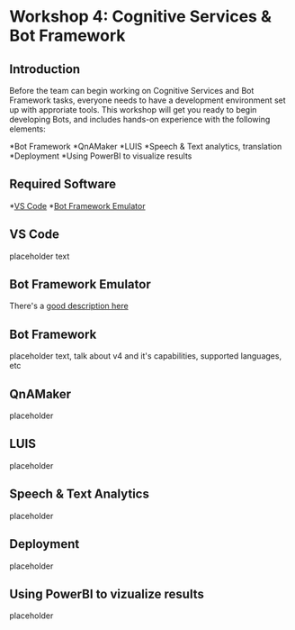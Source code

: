 # Workshop 4: Cognitive Services & Bot Framework

## Introduction

Before the team can begin working on Cognitive Services and Bot Framework tasks, everyone needs to have a development environment set up with approriate tools. This workshop will get you ready to begin developing Bots, and includes hands-on experience with the following elements:

*Bot Framework
*QnAMaker
*LUIS
*Speech & Text analytics, translation
*Deployment
*Using PowerBI to visualize results

## Required Software

*[VS Code](https://code.visualstudio.com/Download)
*[Bot Framework Emulator](https://github.com/Microsoft/BotFramework-Emulator)

## VS Code

placeholder text

## Bot Framework Emulator

There's a [good description here](https://docs.microsoft.com/en-us/azure/bot-service/bot-service-debug-emulator?view=azure-bot-service-4.0)

## Bot Framework

placeholder text, talk about v4 and it's capabilities, supported languages, etc

## QnAMaker

placeholder

## LUIS

placeholder

## Speech & Text Analytics

placeholder

## Deployment

placeholder

## Using PowerBI to vizualize results

placeholder
